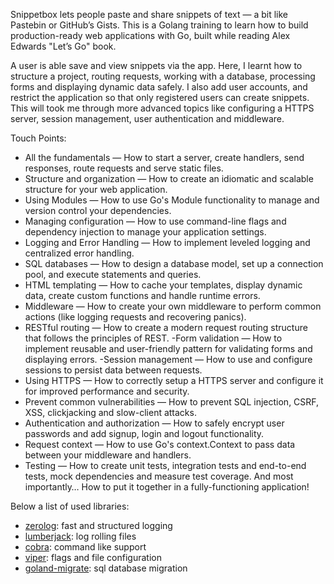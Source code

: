 Snippetbox lets people paste and share snippets of text — a bit like Pastebin or GitHub’s Gists. This is a Golang training to learn how to build production-ready web applications with Go, built while reading Alex Edwards "Let’s Go" book.

A user is able save and view snippets via the app. Here, I learnt how to structure a project, routing requests, working with a database, processing forms and displaying dynamic data safely. I also add user accounts, and restrict the application so that only registered users can create snippets. This will took me through more advanced topics like configuring a HTTPS server, session management, user authentication and middleware.

Touch Points:
- All the fundamentals  — How to start a server, create handlers, send responses, route requests and serve static files.
- Structure and organization — How to create an idiomatic and scalable structure for your web application.
- Using Modules — How to use Go's Module functionality to manage and version control your dependencies.
- Managing configuration — How to use command-line flags and dependency injection to manage your application settings.
- Logging and Error Handling — How to implement leveled logging and centralized error handling.
- SQL databases — How to design a database model, set up a connection pool, and execute statements and queries.
- HTML templating — How to cache your templates, display dynamic data, create custom functions and handle runtime errors.
- Middleware — How to create your own middleware to perform common actions (like logging requests and recovering panics).
- RESTful routing — How to create a modern request routing structure that follows the principles of REST.
-Form validation — How to implement reusable and user-friendly pattern for validating forms and displaying errors.
-Session management — How to use and configure sessions to persist data between requests.
- Using HTTPS — How to correctly setup a HTTPS server and configure it for improved performance and security.
- Prevent common vulnerabilities — How to prevent SQL injection, CSRF, XSS, clickjacking and slow-client attacks.
- Authentication and authorization — How to safely encrypt user passwords and add signup, login and logout functionality.
- Request context — How to use Go's context.Context to pass data between your middleware and handlers.
- Testing — How to create unit tests, integration tests and end-to-end tests, mock dependencies and measure test coverage.
And most importantly… How to put it together in a fully-functioning application!


Below a list of used libraries:

- [zerolog](https://github.com/rs/zerolog): fast and structured logging
- [lumberjack](https://github.com/natefinch/lumberjack): log rolling files
- [cobra](https://github.com/spf13/cobra): command like support
- [viper](https://github.com/spf13/viper): flags and file configuration
- [goland-migrate](https://github.com/golang-migrate/migrate): sql database migration
